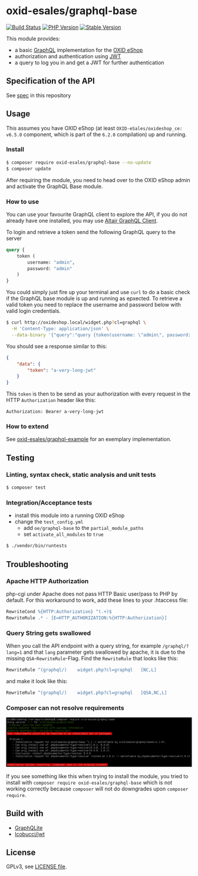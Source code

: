 # oxid-esales/graphql-base

[![Build Status](https://flat.badgen.net/travis/OXID-eSales/graphql-base-module/?icon=travis&label=build&cache=300&scale=1.1)](https://travis-ci.com/OXID-eSales/graphql-base-module)
[![PHP Version](https://flat.badgen.net/packagist/php/OXID-eSales/graphql-base/?cache=300&scale=1.1)](https://github.com/oxid-esales/graphql-base-module)
[![Stable Version](https://flat.badgen.net/packagist/v/OXID-eSales/graphql-base/latest/?label=latest&cache=300&scale=1.1)](https://packagist.org/packages/oxid-esales/graphql-base)

This module provides:
- a basic [GraphQL](https://www.graphql.org) implementation for the [OXID eShop](https://www.oxid-esales.com/)
- authorization and authentication using [JWT](https://jwt.io)
- a query to log you in and get a JWT for further authentication

## Specification of the API

See [spec](docs/SPECIFICATION.md) in this repository

## Usage

This assumes you have OXID eShop (at least `OXID-eSales/oxideshop_ce: v6.5.0` component, which is part of the `6.2.0` compilation) up and running.

### Install

```bash
$ composer require oxid-esales/graphql-base --no-update
$ composer update
```

After requiring the module, you need to head over to the OXID eShop admin and
activate the GraphQL Base module.

### How to use

You can use your favourite GraphQL client to explore the API, if you do not
already have one installed, you may use [Altair GraphQL Client](https://altair.sirmuel.design/).

To login and retrieve a token send the following GraphQL query to the server

```graphql
query {
    token (
        username: "admin",
        password: "admin"
    )
}
```

You could simply just fire up your terminal and use `curl` to do a basic check
if the GraphQL base module is up and running as epxected. To retrieve a valid
token you need to replace the username and password below with valid login
credentials.

```bash
$ curl http://oxideshop.local/widget.php?cl=graphql \
  -H 'Content-Type: application/json' \
  --data-binary '{"query":"query {token(username: \"admin\", password: \"admin\")}"}'
```

You should see a response similar to this:

```json
{
    "data": {
        "token": "a-very-long-jwt"
    }
}
```

This `token` is then to be send as your authorization with every request in the
HTTP `Authorization` header like this:

```
Authorization: Bearer a-very-long-jwt
```

### How to extend

See [oxid-esales/graphql-example](https://github.com/OXID-eSales/graphql-example-module) for an exemplary implementation.

## Testing

### Linting, syntax check, static analysis and unit tests

```bash
$ composer test
```

### Integration/Acceptance tests

- install this module into a running OXID eShop
- change the `test_config.yml`
  - add `oe/graphql-base` to the `partial_module_paths`
  - set `activate_all_modules` to `true`

```bash
$ ./vendor/bin/runtests
```

## Troubleshooting

### Apache HTTP Authorization

php-cgi under Apache does not pass HTTP Basic user/pass to PHP by default.
For this workaround to work, add these lines to your .htaccess file:

```apache
RewriteCond %{HTTP:Authorization} ^(.+)$
RewriteRule .* - [E=HTTP_AUTHORIZATION:%{HTTP:Authorization}]
```

### Query String gets swallowed

When you call the API endpoint with a query string, for example `/graphql/?lang=1` and that `lang` parameter gets swallowed by apache, it is due to the missing `QSA`-`RewriteRule`-Flag. Find the `RewriteRule` that looks like this:

```apache
RewriteRule ^(graphql/)    widget.php?cl=graphql   [NC,L]
```

and make it look like this:

```apache
RewriteRule ^(graphql/)    widget.php?cl=graphql   [QSA,NC,L]
```

### Composer can not resolve requirements

![Composer Problem](composer-problem.jpg)

If you see something like this when trying to install the module, you tried to
install with `composer require oxid-esales/graphql-base` which is not working
correctly because `composer` will not do downgrades upon `composer require`.

## Build with

- [GraphQLite](https://graphqlite.thecodingmachine.io/)
- [lcobucci/jwt](https://github.com/lcobucci/jwt)

## License

GPLv3, see [LICENSE file](LICENSE).
